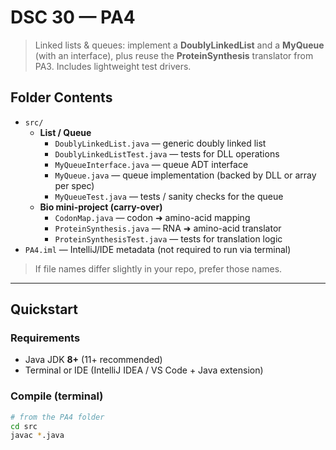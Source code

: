 # DSC 30 — PA4

> Linked lists & queues: implement a **DoublyLinkedList** and a **MyQueue** (with an interface), plus reuse the **ProteinSynthesis** translator from PA3. Includes lightweight test drivers.

## Folder Contents
- `src/`
  - **List / Queue**
    - `DoublyLinkedList.java` — generic doubly linked list
    - `DoublyLinkedListTest.java` — tests for DLL operations
    - `MyQueueInterface.java` — queue ADT interface
    - `MyQueue.java` — queue implementation (backed by DLL or array per spec)
    - `MyQueueTest.java` — tests / sanity checks for the queue
  - **Bio mini-project (carry-over)**
    - `CodonMap.java` — codon ➜ amino-acid mapping
    - `ProteinSynthesis.java` — RNA ➜ amino-acid translator
    - `ProteinSynthesisTest.java` — tests for translation logic
- `PA4.iml` — IntelliJ/IDE metadata (not required to run via terminal)

> If file names differ slightly in your repo, prefer those names.

---

## Quickstart

### Requirements
- Java JDK **8+** (11+ recommended)
- Terminal or IDE (IntelliJ IDEA / VS Code + Java extension)

### Compile (terminal)
```bash
# from the PA4 folder
cd src
javac *.java
